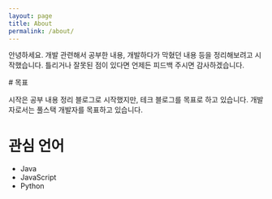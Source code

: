 ```yaml
---
layout: page
title: About
permalink: /about/
---
```


<p class="message">
  안녕하세요. 개발 관련해서 공부한 내용, 개발하다가 막혔던 내용 등을 정리해보려고 시작했습니다. 틀리거나 잘못된 점이 있다면 언제든 피드백 주시면 감사하겠습니다.
</p>
# 목표
<p class="message">
시작은 공부 내용 정리 블로그로 시작했지만, 테크 블로그를 목표로 하고 있습니다. 개발자로서는 풀스택 개발자를 목표하고 있습니다.
</p>

# 관심 언어

- Java
- JavaScript
- Python